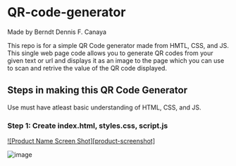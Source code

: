 # QR-code-generator

Made by Berndt Dennis F. Canaya

This repo is for a simple QR Code generator made from HMTL, CSS, and JS. This single web page code allows you to generate QR codes from your given text or url and displays it as an image to the page which you can use to scan and retrive the value of the QR code displayed.

## Steps in making this QR Code Generator

Use must have atleast basic understanding of HTML, CSS, and JS.

### Step 1: Create index.html, styles.css, script.js

[![Product Name Screen Shot][product-screenshot]](https://example.com)

![image](https://github.com/user-attachments/assets/3b0c7e19-ddac-4957-bdc7-ee9b0bab0a73)
